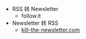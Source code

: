 - RSS 转 Newsletter
	- follow.it
- Newsletter 转 RSS
	- [kill-the-newsletter.com](https://kill-the-newsletter.com/)